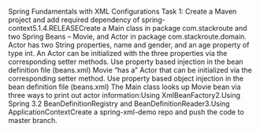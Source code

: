 Spring Fundamentals with XML Configurations Task 1: Create a Maven project and add required dependency of spring-context5.1.4.RELEASECreate a Main class in package com.stackroute and two Spring Beans –  Movie, and Actor in package com.stackroute.domain. Actor has two String properties, name and gender, and an age property of type int. An Actor can be initialized with the three properties via the corresponding setter methods. Use property based injection in the bean definition file (beans.xml) Movie “has a” Actor that can be initialized via the corresponding setter method. Use property based object injection in the bean definition file (beans.xml) The Main class looks up Movie bean via three ways to print out actor information:Using XmlBeanFactory2.Using Spring 3.2 BeanDefinitionRegistry and BeanDefinitionReader3.Using ApplicationContextCreate a spring-xml-demo repo and push the code to master branch.
